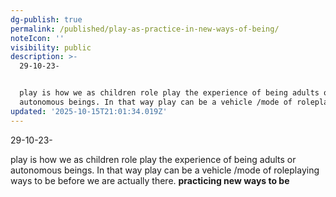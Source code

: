 ```yaml
---
dg-publish: true
permalink: /published/play-as-practice-in-new-ways-of-being/
noteIcon: ''
visibility: public
description: >-
  29-10-23-


  play is how we as children role play the experience of being adults or
  autonomous beings. In that way play can be a vehicle /mode of roleplaying ways
updated: '2025-10-15T21:01:34.019Z'
---
```


29-10-23-

play is how we as children role play the experience of being adults or autonomous beings. In that way play can be a vehicle /mode of roleplaying ways to be before we are actually there. **practicing new ways to be**

